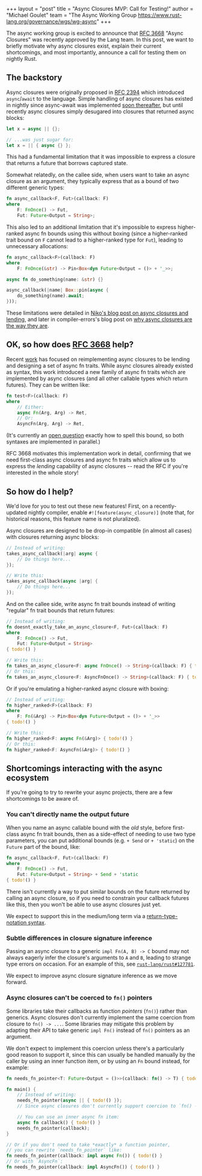 +++
layout = "post"
title = "Async Closures MVP: Call for Testing!"
author = "Michael Goulet"
team = "The Async Working Group <https://www.rust-lang.org/governance/wgs/wg-async>"
+++

The async working group is excited to announce that [RFC 3668] "Async Closures" was recently approved by the Lang team. In this post, we want to briefly motivate why async closures exist, explain their current shortcomings, and most importantly, announce a call for testing them on nightly Rust.

## The backstory

Async closures were originally proposed in [RFC 2394](https://rust-lang.github.io/rfcs/2394-async_await.html#async--closures) which introduced `async`/`await` to the language. Simple handling of async closures has existed in nightly since async-await was implemented [soon thereafter](https://github.com/rust-lang/rust/pull/51580), but until recently async closures simply desugared into closures that returned async blocks:

```rust
let x = async || {};

// ...was just sugar for:
let x = || { async {} };
```

This had a fundamental limitation that it was impossible to express a closure that returns a future that borrows captured state.

Somewhat relatedly, on the callee side, when users want to take an async closure as an argument, they typically express that as a bound of two different generic types:

```rust
fn async_callback<F, Fut>(callback: F)
where
    F: FnOnce() -> Fut,
    Fut: Future<Output = String>;
```

This also led to an additional limitation that it's impossible to express higher-ranked async fn bounds using this without boxing (since a higher-ranked trait bound on `F` cannot lead to a higher-ranked type for `Fut`), leading to unnecessary allocations:

```rust
fn async_callback<F>(callback: F)
where
    F: FnOnce(&str) -> Pin<Box<dyn Future<Output = ()> + '_>>;

async fn do_something(name: &str) {}

async_callback(|name| Box::pin(async {
    do_something(name).await;
}));
```

These limitations were detailed in [Niko's blog post on async closures and lending](https://smallcultfollowing.com/babysteps/blog/2023/05/09/giving-lending-and-async-closures/#async-closures-are-a-lending-pattern), and later in compiler-errors's blog post on [why async closures are the way they are](https://hackmd.io/@compiler-errors/async-closures).

## OK, so how does [RFC 3668] help?

Recent [work](https://github.com/rust-lang/rust/pull/120361) has focused on reimplementing async closures to be lending and designing a set of async fn traits. While async closures already existed as syntax, this work introduced a new family of async fn traits which are implemented by async closures (and all other callable types which return futures). They can be written like:

```rust
fn test<F>(callback: F)
where
    // Either:
    async Fn(Arg, Arg) -> Ret,
    // Or:
    AsyncFn(Arg, Arg) -> Ret,
```

(It's currently an [open question](https://github.com/rust-lang/rust/issues/128129) exactly how to spell this bound, so both syntaxes are implemented in parallel.)

RFC 3668 motivates this implementation work in detail, confirming that we need first-class async closures and async fn traits which allow us to express the *lending* capability of async closures -- read the RFC if you're interested in the whole story!

## So how do I help?

We'd love for you to test out these new features! First, on a recently-updated nightly compiler, enable `#![feature(async_closure)]` (note that, for historical reasons, this feature name is not pluralized).

Async closures are designed to be drop-in compatible (in almost all cases) with closures returning async blocks:

```rust
// Instead of writing:
takes_async_callback(|arg| async {
    // Do things here...
});

// Write this:
takes_async_callback(async |arg| {
    // Do things here...
});
```

And on the callee side, write async fn trait bounds instead of writing "regular" fn trait bounds that return futures:

```rust
// Instead of writing:
fn doesnt_exactly_take_an_async_closure<F, Fut>(callback: F)
where
    F: FnOnce() -> Fut,
    Fut: Future<Output = String>
{ todo!() }

// Write this:
fn takes_an_async_closure<F: async FnOnce() -> String>(callback: F) { todo!() }
// Or this:
fn takes_an_async_closure<F: AsyncFnOnce() -> String>(callback: F) { todo!() }
```

Or if you're emulating a higher-ranked async closure with boxing:

```rust
// Instead of writing:
fn higher_ranked<F>(callback: F)
where
    F: Fn(&Arg) -> Pin<Box<dyn Future<Output = ()> + '_>>
{ todo!() }

// Write this:
fn higher_ranked<F: async Fn(&Arg)> { todo!() }
// Or this:
fn higher_ranked<F: AsyncFn(&Arg)> { todo!() }
```

## Shortcomings interacting with the async ecosystem

If you're going to try to rewrite your async projects, there are a few shortcomings to be aware of.

### You can't directly name the output future

When you name an async callable bound with the *old* style, before first-class async fn trait bounds, then as a side-effect of needing to use two type parameters, you can put additional bounds (e.g. `+ Send` or `+ 'static`) on the `Future` part of the bound, like:

```rust
fn async_callback<F, Fut>(callback: F)
where
    F: FnOnce() -> Fut,
    Fut: Future<Output = String> + Send + 'static
{ todo!() }
```

There isn't currently a way to put similar bounds on the future returned by calling an async closure, so if you need to constrain your callback futures like this, then you won't be able to use async closures just yet.

We expect to support this in the medium/long term via a [return-type-notation syntax](https://rust-lang.github.io/rfcs/3668-async-closures.html#interaction-with-return-type-notation-naming-the-future-returned-by-calling).

### Subtle differences in closure signature inference

Passing an async closure to a generic `impl Fn(A, B) -> C` bound may not always eagerly infer the closure's arguments to `A` and `B`, leading to strange type errors on occasion. For an example of this, see [`rust-lang/rust#127781`](https://github.com/rust-lang/rust/issues/127781).

We expect to improve async closure signature inference as we move forward.

### Async closures can't be coerced to `fn()` pointers

Some libraries take their callbacks as function *pointers* (`fn()`) rather than generics. Async closures don't currently implement the same coercion from closure to `fn() -> ...`. Some libraries may mitigate this problem by adapting their API to take generic `impl Fn()` instead of `fn()` pointers as an argument.

We don't expect to implement this coercion unless there's a particularly good reason to support it, since this can usually be handled manually by the caller by using an inner function item, or by using an `Fn` bound instead, for example:

```rust
fn needs_fn_pointer<T: Future<Output = ()>>(callback: fn() -> T) { todo!() }

fn main() {
    // Instead of writing:
    needs_fn_pointer(async || { todo!() });
    // Since async closures don't currently support coercion to `fn() -> ...`.

    // You can use an inner async fn item:
    async fn callback() { todo!() }
    needs_fn_pointer(callback);
}

// Or if you don't need to take *exactly* a function pointer,
// you can rewrite `needs_fn_pointer` like:
fn needs_fn_pointer(callback: impl async Fn()) { todo!() }
// Or with `AsyncFn`:
fn needs_fn_pointer(callback: impl AsyncFn()) { todo!() }
```

[RFC 3668]: https://rust-lang.github.io/rfcs/3668-async-closures.html
